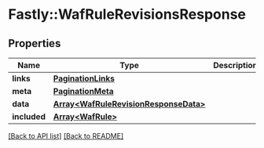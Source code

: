# Fastly::WafRuleRevisionsResponse

## Properties

| Name | Type | Description | Notes |
| ---- | ---- | ----------- | ----- |
| **links** | [**PaginationLinks**](PaginationLinks.md) |  | [optional] |
| **meta** | [**PaginationMeta**](PaginationMeta.md) |  | [optional] |
| **data** | [**Array&lt;WafRuleRevisionResponseData&gt;**](WafRuleRevisionResponseData.md) |  | [optional] |
| **included** | [**Array&lt;WafRule&gt;**](WafRule.md) |  | [optional] |

[[Back to API list]](../../README.md#endpoints) [[Back to README]](../../README.md)

